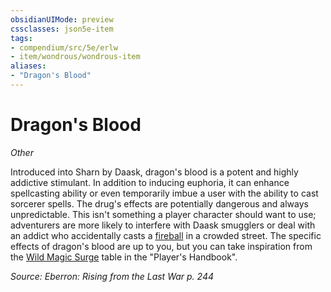 ```yaml
---
obsidianUIMode: preview
cssclasses: json5e-item
tags:
- compendium/src/5e/erlw
- item/wondrous/wondrous-item
aliases: 
- "Dragon's Blood"
---
```

# Dragon's Blood
*Other*  


Introduced into Sharn by Daask, dragon's blood is a potent and highly addictive stimulant. In addition to inducing euphoria, it can enhance spellcasting ability or even temporarily imbue a user with the ability to cast sorcerer spells. The drug's effects are potentially dangerous and always unpredictable. This isn't something a player character should want to use; adventurers are more likely to interfere with Daask smugglers or deal with an addict who accidentally casts a [fireball](/Systems/5e/spells/fireball.md) in a crowded street. The specific effects of dragon's blood are up to you, but you can take inspiration from the [Wild Magic Surge](/Systems/5e/tables/wild-magic-surge.md) table in the "Player's Handbook".

*Source: Eberron: Rising from the Last War p. 244*